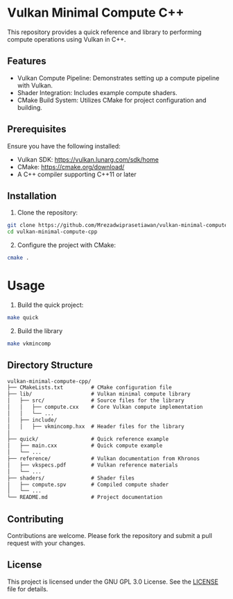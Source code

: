 # Vulkan Minimal Compute C++

This repository provides a quick reference and library to performing compute operations using Vulkan in C++.

## Features

- Vulkan Compute Pipeline: Demonstrates setting up a compute pipeline with Vulkan.
- Shader Integration: Includes example compute shaders.
- CMake Build System: Utilizes CMake for project configuration and building.

## Prerequisites

Ensure you have the following installed:

- Vulkan SDK: https://vulkan.lunarg.com/sdk/home
- CMake: https://cmake.org/download/
- A C++ compiler supporting C++11 or later

## Installation

1. Clone the repository:

```bash
git clone https://github.com/Mrezadwiprasetiawan/vulkan-minimal-compute-cpp.git
cd vulkan-minimal-compute-cpp
```

2. Configure the project with CMake:
```bash
cmake .
```

# Usage
1. Build the quick project:
```bash
make quick
```
2. Build the library
```bash
make vkmincomp
```

## Directory Structure
```txt
vulkan-minimal-compute-cpp/
├── CMakeLists.txt         # CMake configuration file
├── lib/                   # Vulkan minimal compute library
│   ├── src/               # Source files for the library
│   │   ├── compute.cxx    # Core Vulkan compute implementation
│   │   └── ...
│   ├── include/           
│   │   ├── vkmincomp.hxx  # Header files for the library
│
├── quick/                 # Quick reference example
│   ├── main.cxx           # Quick compute example
│   └── ...
├── reference/             # Vulkan documentation from Khronos
│   ├── vkspecs.pdf        # Vulkan reference materials
│   └── ...
├── shaders/               # Shader files
│   ├── compute.spv        # Compiled compute shader
│   └── ...
└── README.md              # Project documentation
```
## Contributing

Contributions are welcome. Please fork the repository and submit a pull request with your changes.

## License

This project is licensed under the GNU GPL 3.0 License. See the [LICENSE](LICENSE) file for details.
